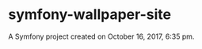 symfony-wallpaper-site
======================

A Symfony project created on October 16, 2017, 6:35 pm.
